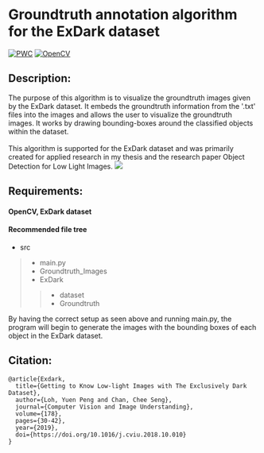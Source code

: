 # Groundtruth annotation algorithm for the ExDark dataset
[![PWC](https://img.shields.io/badge/Dataset-ExDark%20Repository-brightgreen?url=https://github.com/cs-chan/Exclusively-Dark-Image-Dataset&logo=Github)](https://github.com/cs-chan/Exclusively-Dark-Image-Dataset)
[![OpenCV](https://img.shields.io/badge/opencv-%23white.svg?style=for-the-badge&logo=opencv&logoColor=white)](https://docs.opencv.org/4.x/d6/d00/tutorial_py_root.html) <br/>
## Description:
The purpose of this algorithm is to visualize the groundtruth images given by the ExDark dataset. It embeds the groundtruth information from the '.txt' files into the images and allows the user to visualize the groundtruth images. It works by drawing bounding-boxes around the classified objects within the dataset.<br/><br/>
This algorithm is supported for the ExDark dataset and was primarily created for applied research in my thesis and the research paper Object Detection for Low Light Images.
<img src="https://github.com/ChilledFerrum/Python/blob/6b309f2ff83276dc385bd90a09b1fb0d56ec5eb6/Create%20Groundtruth%20Images/Assets/Exdark.gif"/>
## Requirements:
#### OpenCV, ExDark dataset
#### Recommended file tree 

- src
> - main.py
> - Groundtruth_Images
> - ExDark
>> - dataset
>> - Groundtruth

By having the correct setup as seen above and running main.py, the program will begin to generate the images with the bounding boxes of each object in the ExDark dataset.

## Citation:
```
@article{Exdark,
  title={Getting to Know Low-light Images with The Exclusively Dark Dataset},
  author={Loh, Yuen Peng and Chan, Chee Seng},
  journal={Computer Vision and Image Understanding},
  volume={178},
  pages={30-42},
  year={2019},
  doi={https://doi.org/10.1016/j.cviu.2018.10.010}
}
```
